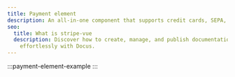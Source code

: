 ```yaml
---
title: Payment element
description: An all-in-one component that supports credit cards, SEPA, GooglePay and ApplePay.
seo:
  title: What is stripe-vue
  description: Discover how to create, manage, and publish documentation
    effortlessly with Docus.
---
```


:::payment-element-example
:::
